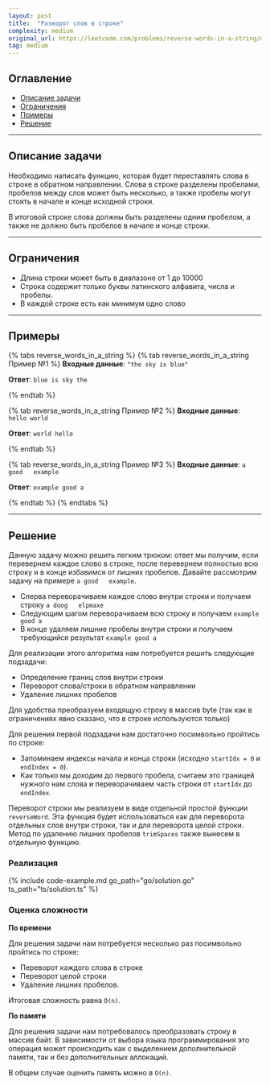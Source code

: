 ```yaml
---
layout: post
title:  "Разворот слов в строке"
complexity: medium
original_url: https://leetcode.com/problems/reverse-words-in-a-string/description/
tag: medium
---
```


## Оглавление

- [Описание задачи](#описание-задачи)
- [Ограничения](#ограничения)
- [Примеры](#примеры)
- [Решение](#решение)

---

## Описание задачи

Необходимо написать функцию, которая будет переставлять слова в строке в обратном направлении.
Слова в строке разделены пробелами, пробелов между слов может быть несколько, а также пробелы могут стоять в начале и конце исходной строки.

В итоговой строке слова должны быть разделены одним пробелом, а также не должно быть пробелов в начале и конце строки.

---

## Ограничения

- Длина строки может быть в диапазоне от 1 до 10000
- Строка содержит только буквы латинского алфавита, числа и пробелы.
- В каждой строке есть как минимум одно слово

---

## Примеры

{% tabs reverse_words_in_a_string %}
{% tab reverse_words_in_a_string Пример №1 %}
**Входные данные**: `"the sky is blue"`

**Ответ**: `blue is sky the`

{% endtab %}

{% tab reverse_words_in_a_string Пример №2 %}
**Входные данные**: <code>   hello    world    </code>

**Ответ**: `world hello`

{% endtab %}

{% tab reverse_words_in_a_string Пример №3 %}
**Входные данные**: `a good   example`

**Ответ**: `example good a`

{% endtab %}
{% endtabs %}

---

## Решение

Данную задачу можно решить легким трюком: ответ мы получим, если перевернем каждое слово в строке, после перевернем полностью всю строку и в конце избавимся от лишних пробелов.
Давайте рассмотрим задачу на примере `a good   example`.
- Сперва переворачиваем каждое слово внутри строки и получаем строку `a doog   elpmaxe`
- Следующим шагом переворачиваем всю строку и получаем `example   good a`
- В конце удаляем лишние пробелы внутри строки и получаем требующийся результат `example good a`

Для реализации этого алгоритма нам потребуется решить следующие подзадачи:
- Определение границ слов внутри строки
- Переворот слова/строки в обратном направлении
- Удаление лишних пробелов

Для удобства преобразуем входящую строку в массив byte (так как в ограничениях явно сказано, что в строке используются только)

Для решения первой подзадачи нам достаточно посимвольно пройтись по строке:
- Запоминаем индексы начала и конца строки (исходно `startIdx = 0` и `endIndex = 0`).
- Как только мы доходим до первого пробела, считаем это границей нужного нам слова и переворачиваем часть строки от `startIdx` до `endIndex`.

Переворот строки мы реализуем в виде отдельной простой функции `reverseWord`.
Эта функция будет использоваться как для переворота отдельных слов внутри строки, так и для переворота целой строки.
Метод по удалению лишних пробелов `trimSpaces` также вынесем в отдельную функцию.

### Реализация

{% include code-example.md go_path="go/solution.go" ts_path="ts/solution.ts" %}

### Оценка сложности

**По времени**

Для решения задачи нам потребуется несколько раз посимвольно пройтись по строке:
- Переворот каждого слова в строке
- Переворот целой строки
- Удаление лишних пробелов.

Итоговая сложность равна `O(n)`.

**По памяти**

Для решения задачи нам потребовалось преобразовать строку в массив байт. В зависимости от выбора языка программирования это операция может происходить как с выделением дополнительной памяти, так и без дополнительных аллокаций.

В общем случае оценить память можно в `O(n)`.